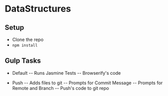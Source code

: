 # DataStructures

## Setup
 - Clone the repo
 - ``` npm install ```
 
 ## Gulp Tasks
 
 - Default
 -- Runs Jasmine Tests
 -- Browserify's code
 
 - Push
 -- Adds files to git
 -- Prompts for Commit Message
 -- Prompts for Remote and Branch
 -- Push's code to git repo
